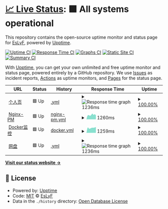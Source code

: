 # [📈 Live Status](https://EsLyF.github.io/EsLyF-uptimeMonitor): <!--live status--> **🟩 All systems operational**

This repository contains the open-source uptime monitor and status page for [EsLyF](https://EsLyF.github.io/EsLyF-uptimeMonitor), powered by [Upptime](https://github.com/upptime/upptime).

[![Uptime CI](https://github.com/EsLyF/EsLyF-uptimeMonitor/workflows/Uptime%20CI/badge.svg)](https://github.com/EsLyF/EsLyF-uptimeMonitor/actions?query=workflow%3A%22Uptime+CI%22)
[![Response Time CI](https://github.com/EsLyF/EsLyF-uptimeMonitor/workflows/Response%20Time%20CI/badge.svg)](https://github.com/EsLyF/EsLyF-uptimeMonitor/actions?query=workflow%3A%22Response+Time+CI%22)
[![Graphs CI](https://github.com/EsLyF/EsLyF-uptimeMonitor/workflows/Graphs%20CI/badge.svg)](https://github.com/EsLyF/EsLyF-uptimeMonitor/actions?query=workflow%3A%22Graphs+CI%22)
[![Static Site CI](https://github.com/EsLyF/EsLyF-uptimeMonitor/workflows/Static%20Site%20CI/badge.svg)](https://github.com/EsLyF/EsLyF-uptimeMonitor/actions?query=workflow%3A%22Static+Site+CI%22)
[![Summary CI](https://github.com/EsLyF/EsLyF-uptimeMonitor/workflows/Summary%20CI/badge.svg)](https://github.com/EsLyF/EsLyF-uptimeMonitor/actions?query=workflow%3A%22Summary+CI%22)

With [Upptime](https://upptime.js.org), you can get your own unlimited and free uptime monitor and status page, powered entirely by a GitHub repository. We use [Issues](https://github.com/EsLyF/EsLyF-uptimeMonitor/issues) as incident reports, [Actions](https://github.com/EsLyF/EsLyF-uptimeMonitor/actions) as uptime monitors, and [Pages](https://EsLyF.github.io/EsLyF-uptimeMonitor) for the status page.

<!--start: status pages-->
<!-- This summary is generated by Upptime (https://github.com/upptime/upptime) -->
<!-- Do not edit this manually, your changes will be overwritten -->
<!-- prettier-ignore -->
| URL | Status | History | Response Time | Uptime |
| --- | ------ | ------- | ------------- | ------ |
| <img alt="" src="https://icons.duckduckgo.com/ip3/eslyf.cn.ico" height="13"> [个人页](https://eslyf.cn) | 🟩 Up | [.yml](https://github.com/EsLyF/EsLyF-uptimeMonitor/commits/HEAD/history/.yml) | <details><summary><img alt="Response time graph" src="./graphs//response-time-week.png" height="20"> 1236ms</summary><br><a href="https://EsLyF.github.io/EsLyF-uptimeMonitor/history/"><img alt="Response time 1447" src="https://img.shields.io/endpoint?url=https%3A%2F%2Fraw.githubusercontent.com%2FEsLyF%2FEsLyF-uptimeMonitor%2FHEAD%2Fapi%2F%2Fresponse-time.json"></a><br><a href="https://EsLyF.github.io/EsLyF-uptimeMonitor/history/"><img alt="24-hour response time 1221" src="https://img.shields.io/endpoint?url=https%3A%2F%2Fraw.githubusercontent.com%2FEsLyF%2FEsLyF-uptimeMonitor%2FHEAD%2Fapi%2F%2Fresponse-time-day.json"></a><br><a href="https://EsLyF.github.io/EsLyF-uptimeMonitor/history/"><img alt="7-day response time 1236" src="https://img.shields.io/endpoint?url=https%3A%2F%2Fraw.githubusercontent.com%2FEsLyF%2FEsLyF-uptimeMonitor%2FHEAD%2Fapi%2F%2Fresponse-time-week.json"></a><br><a href="https://EsLyF.github.io/EsLyF-uptimeMonitor/history/"><img alt="30-day response time 1276" src="https://img.shields.io/endpoint?url=https%3A%2F%2Fraw.githubusercontent.com%2FEsLyF%2FEsLyF-uptimeMonitor%2FHEAD%2Fapi%2F%2Fresponse-time-month.json"></a><br><a href="https://EsLyF.github.io/EsLyF-uptimeMonitor/history/"><img alt="1-year response time 1453" src="https://img.shields.io/endpoint?url=https%3A%2F%2Fraw.githubusercontent.com%2FEsLyF%2FEsLyF-uptimeMonitor%2FHEAD%2Fapi%2F%2Fresponse-time-year.json"></a></details> | <details><summary><a href="https://EsLyF.github.io/EsLyF-uptimeMonitor/history/">100.00%</a></summary><a href="https://EsLyF.github.io/EsLyF-uptimeMonitor/history/"><img alt="All-time uptime 60.25%" src="https://img.shields.io/endpoint?url=https%3A%2F%2Fraw.githubusercontent.com%2FEsLyF%2FEsLyF-uptimeMonitor%2FHEAD%2Fapi%2F%2Fuptime.json"></a><br><a href="https://EsLyF.github.io/EsLyF-uptimeMonitor/history/"><img alt="24-hour uptime 100.00%" src="https://img.shields.io/endpoint?url=https%3A%2F%2Fraw.githubusercontent.com%2FEsLyF%2FEsLyF-uptimeMonitor%2FHEAD%2Fapi%2F%2Fuptime-day.json"></a><br><a href="https://EsLyF.github.io/EsLyF-uptimeMonitor/history/"><img alt="7-day uptime 100.00%" src="https://img.shields.io/endpoint?url=https%3A%2F%2Fraw.githubusercontent.com%2FEsLyF%2FEsLyF-uptimeMonitor%2FHEAD%2Fapi%2F%2Fuptime-week.json"></a><br><a href="https://EsLyF.github.io/EsLyF-uptimeMonitor/history/"><img alt="30-day uptime 100.00%" src="https://img.shields.io/endpoint?url=https%3A%2F%2Fraw.githubusercontent.com%2FEsLyF%2FEsLyF-uptimeMonitor%2FHEAD%2Fapi%2F%2Fuptime-month.json"></a><br><a href="https://EsLyF.github.io/EsLyF-uptimeMonitor/history/"><img alt="1-year uptime 49.27%" src="https://img.shields.io/endpoint?url=https%3A%2F%2Fraw.githubusercontent.com%2FEsLyF%2FEsLyF-uptimeMonitor%2FHEAD%2Fapi%2F%2Fuptime-year.json"></a></details>
| <img alt="" src="https://icons.duckduckgo.com/ip3/npm.eslyf.cn.ico" height="13"> [Nginx-PM](https://npm.eslyf.cn) | 🟩 Up | [nginx-pm.yml](https://github.com/EsLyF/EsLyF-uptimeMonitor/commits/HEAD/history/nginx-pm.yml) | <details><summary><img alt="Response time graph" src="./graphs/nginx-pm/response-time-week.png" height="20"> 1260ms</summary><br><a href="https://EsLyF.github.io/EsLyF-uptimeMonitor/history/nginx-pm"><img alt="Response time 1283" src="https://img.shields.io/endpoint?url=https%3A%2F%2Fraw.githubusercontent.com%2FEsLyF%2FEsLyF-uptimeMonitor%2FHEAD%2Fapi%2Fnginx-pm%2Fresponse-time.json"></a><br><a href="https://EsLyF.github.io/EsLyF-uptimeMonitor/history/nginx-pm"><img alt="24-hour response time 1135" src="https://img.shields.io/endpoint?url=https%3A%2F%2Fraw.githubusercontent.com%2FEsLyF%2FEsLyF-uptimeMonitor%2FHEAD%2Fapi%2Fnginx-pm%2Fresponse-time-day.json"></a><br><a href="https://EsLyF.github.io/EsLyF-uptimeMonitor/history/nginx-pm"><img alt="7-day response time 1260" src="https://img.shields.io/endpoint?url=https%3A%2F%2Fraw.githubusercontent.com%2FEsLyF%2FEsLyF-uptimeMonitor%2FHEAD%2Fapi%2Fnginx-pm%2Fresponse-time-week.json"></a><br><a href="https://EsLyF.github.io/EsLyF-uptimeMonitor/history/nginx-pm"><img alt="30-day response time 1208" src="https://img.shields.io/endpoint?url=https%3A%2F%2Fraw.githubusercontent.com%2FEsLyF%2FEsLyF-uptimeMonitor%2FHEAD%2Fapi%2Fnginx-pm%2Fresponse-time-month.json"></a><br><a href="https://EsLyF.github.io/EsLyF-uptimeMonitor/history/nginx-pm"><img alt="1-year response time 1283" src="https://img.shields.io/endpoint?url=https%3A%2F%2Fraw.githubusercontent.com%2FEsLyF%2FEsLyF-uptimeMonitor%2FHEAD%2Fapi%2Fnginx-pm%2Fresponse-time-year.json"></a></details> | <details><summary><a href="https://EsLyF.github.io/EsLyF-uptimeMonitor/history/nginx-pm">100.00%</a></summary><a href="https://EsLyF.github.io/EsLyF-uptimeMonitor/history/nginx-pm"><img alt="All-time uptime 99.46%" src="https://img.shields.io/endpoint?url=https%3A%2F%2Fraw.githubusercontent.com%2FEsLyF%2FEsLyF-uptimeMonitor%2FHEAD%2Fapi%2Fnginx-pm%2Fuptime.json"></a><br><a href="https://EsLyF.github.io/EsLyF-uptimeMonitor/history/nginx-pm"><img alt="24-hour uptime 100.00%" src="https://img.shields.io/endpoint?url=https%3A%2F%2Fraw.githubusercontent.com%2FEsLyF%2FEsLyF-uptimeMonitor%2FHEAD%2Fapi%2Fnginx-pm%2Fuptime-day.json"></a><br><a href="https://EsLyF.github.io/EsLyF-uptimeMonitor/history/nginx-pm"><img alt="7-day uptime 100.00%" src="https://img.shields.io/endpoint?url=https%3A%2F%2Fraw.githubusercontent.com%2FEsLyF%2FEsLyF-uptimeMonitor%2FHEAD%2Fapi%2Fnginx-pm%2Fuptime-week.json"></a><br><a href="https://EsLyF.github.io/EsLyF-uptimeMonitor/history/nginx-pm"><img alt="30-day uptime 100.00%" src="https://img.shields.io/endpoint?url=https%3A%2F%2Fraw.githubusercontent.com%2FEsLyF%2FEsLyF-uptimeMonitor%2FHEAD%2Fapi%2Fnginx-pm%2Fuptime-month.json"></a><br><a href="https://EsLyF.github.io/EsLyF-uptimeMonitor/history/nginx-pm"><img alt="1-year uptime 99.46%" src="https://img.shields.io/endpoint?url=https%3A%2F%2Fraw.githubusercontent.com%2FEsLyF%2FEsLyF-uptimeMonitor%2FHEAD%2Fapi%2Fnginx-pm%2Fuptime-year.json"></a></details>
| <img alt="" src="https://icons.duckduckgo.com/ip3/dpanel.eslyf.cn.ico" height="13"> [Docker监控](https://dpanel.eslyf.cn) | 🟩 Up | [docker.yml](https://github.com/EsLyF/EsLyF-uptimeMonitor/commits/HEAD/history/docker.yml) | <details><summary><img alt="Response time graph" src="./graphs/docker/response-time-week.png" height="20"> 1259ms</summary><br><a href="https://EsLyF.github.io/EsLyF-uptimeMonitor/history/docker"><img alt="Response time 1556" src="https://img.shields.io/endpoint?url=https%3A%2F%2Fraw.githubusercontent.com%2FEsLyF%2FEsLyF-uptimeMonitor%2FHEAD%2Fapi%2Fdocker%2Fresponse-time.json"></a><br><a href="https://EsLyF.github.io/EsLyF-uptimeMonitor/history/docker"><img alt="24-hour response time 1462" src="https://img.shields.io/endpoint?url=https%3A%2F%2Fraw.githubusercontent.com%2FEsLyF%2FEsLyF-uptimeMonitor%2FHEAD%2Fapi%2Fdocker%2Fresponse-time-day.json"></a><br><a href="https://EsLyF.github.io/EsLyF-uptimeMonitor/history/docker"><img alt="7-day response time 1259" src="https://img.shields.io/endpoint?url=https%3A%2F%2Fraw.githubusercontent.com%2FEsLyF%2FEsLyF-uptimeMonitor%2FHEAD%2Fapi%2Fdocker%2Fresponse-time-week.json"></a><br><a href="https://EsLyF.github.io/EsLyF-uptimeMonitor/history/docker"><img alt="30-day response time 1254" src="https://img.shields.io/endpoint?url=https%3A%2F%2Fraw.githubusercontent.com%2FEsLyF%2FEsLyF-uptimeMonitor%2FHEAD%2Fapi%2Fdocker%2Fresponse-time-month.json"></a><br><a href="https://EsLyF.github.io/EsLyF-uptimeMonitor/history/docker"><img alt="1-year response time 1556" src="https://img.shields.io/endpoint?url=https%3A%2F%2Fraw.githubusercontent.com%2FEsLyF%2FEsLyF-uptimeMonitor%2FHEAD%2Fapi%2Fdocker%2Fresponse-time-year.json"></a></details> | <details><summary><a href="https://EsLyF.github.io/EsLyF-uptimeMonitor/history/docker">100.00%</a></summary><a href="https://EsLyF.github.io/EsLyF-uptimeMonitor/history/docker"><img alt="All-time uptime 99.43%" src="https://img.shields.io/endpoint?url=https%3A%2F%2Fraw.githubusercontent.com%2FEsLyF%2FEsLyF-uptimeMonitor%2FHEAD%2Fapi%2Fdocker%2Fuptime.json"></a><br><a href="https://EsLyF.github.io/EsLyF-uptimeMonitor/history/docker"><img alt="24-hour uptime 100.00%" src="https://img.shields.io/endpoint?url=https%3A%2F%2Fraw.githubusercontent.com%2FEsLyF%2FEsLyF-uptimeMonitor%2FHEAD%2Fapi%2Fdocker%2Fuptime-day.json"></a><br><a href="https://EsLyF.github.io/EsLyF-uptimeMonitor/history/docker"><img alt="7-day uptime 100.00%" src="https://img.shields.io/endpoint?url=https%3A%2F%2Fraw.githubusercontent.com%2FEsLyF%2FEsLyF-uptimeMonitor%2FHEAD%2Fapi%2Fdocker%2Fuptime-week.json"></a><br><a href="https://EsLyF.github.io/EsLyF-uptimeMonitor/history/docker"><img alt="30-day uptime 100.00%" src="https://img.shields.io/endpoint?url=https%3A%2F%2Fraw.githubusercontent.com%2FEsLyF%2FEsLyF-uptimeMonitor%2FHEAD%2Fapi%2Fdocker%2Fuptime-month.json"></a><br><a href="https://EsLyF.github.io/EsLyF-uptimeMonitor/history/docker"><img alt="1-year uptime 99.43%" src="https://img.shields.io/endpoint?url=https%3A%2F%2Fraw.githubusercontent.com%2FEsLyF%2FEsLyF-uptimeMonitor%2FHEAD%2Fapi%2Fdocker%2Fuptime-year.json"></a></details>
| <img alt="" src="https://icons.duckduckgo.com/ip3/disk.eslyf.cn.ico" height="13"> [网盘](https://disk.eslyf.cn) | 🟩 Up | [.yml](https://github.com/EsLyF/EsLyF-uptimeMonitor/commits/HEAD/history/.yml) | <details><summary><img alt="Response time graph" src="./graphs//response-time-week.png" height="20"> 1236ms</summary><br><a href="https://EsLyF.github.io/EsLyF-uptimeMonitor/history/"><img alt="Response time 1447" src="https://img.shields.io/endpoint?url=https%3A%2F%2Fraw.githubusercontent.com%2FEsLyF%2FEsLyF-uptimeMonitor%2FHEAD%2Fapi%2F%2Fresponse-time.json"></a><br><a href="https://EsLyF.github.io/EsLyF-uptimeMonitor/history/"><img alt="24-hour response time 1221" src="https://img.shields.io/endpoint?url=https%3A%2F%2Fraw.githubusercontent.com%2FEsLyF%2FEsLyF-uptimeMonitor%2FHEAD%2Fapi%2F%2Fresponse-time-day.json"></a><br><a href="https://EsLyF.github.io/EsLyF-uptimeMonitor/history/"><img alt="7-day response time 1236" src="https://img.shields.io/endpoint?url=https%3A%2F%2Fraw.githubusercontent.com%2FEsLyF%2FEsLyF-uptimeMonitor%2FHEAD%2Fapi%2F%2Fresponse-time-week.json"></a><br><a href="https://EsLyF.github.io/EsLyF-uptimeMonitor/history/"><img alt="30-day response time 1276" src="https://img.shields.io/endpoint?url=https%3A%2F%2Fraw.githubusercontent.com%2FEsLyF%2FEsLyF-uptimeMonitor%2FHEAD%2Fapi%2F%2Fresponse-time-month.json"></a><br><a href="https://EsLyF.github.io/EsLyF-uptimeMonitor/history/"><img alt="1-year response time 1453" src="https://img.shields.io/endpoint?url=https%3A%2F%2Fraw.githubusercontent.com%2FEsLyF%2FEsLyF-uptimeMonitor%2FHEAD%2Fapi%2F%2Fresponse-time-year.json"></a></details> | <details><summary><a href="https://EsLyF.github.io/EsLyF-uptimeMonitor/history/">100.00%</a></summary><a href="https://EsLyF.github.io/EsLyF-uptimeMonitor/history/"><img alt="All-time uptime 60.25%" src="https://img.shields.io/endpoint?url=https%3A%2F%2Fraw.githubusercontent.com%2FEsLyF%2FEsLyF-uptimeMonitor%2FHEAD%2Fapi%2F%2Fuptime.json"></a><br><a href="https://EsLyF.github.io/EsLyF-uptimeMonitor/history/"><img alt="24-hour uptime 100.00%" src="https://img.shields.io/endpoint?url=https%3A%2F%2Fraw.githubusercontent.com%2FEsLyF%2FEsLyF-uptimeMonitor%2FHEAD%2Fapi%2F%2Fuptime-day.json"></a><br><a href="https://EsLyF.github.io/EsLyF-uptimeMonitor/history/"><img alt="7-day uptime 100.00%" src="https://img.shields.io/endpoint?url=https%3A%2F%2Fraw.githubusercontent.com%2FEsLyF%2FEsLyF-uptimeMonitor%2FHEAD%2Fapi%2F%2Fuptime-week.json"></a><br><a href="https://EsLyF.github.io/EsLyF-uptimeMonitor/history/"><img alt="30-day uptime 100.00%" src="https://img.shields.io/endpoint?url=https%3A%2F%2Fraw.githubusercontent.com%2FEsLyF%2FEsLyF-uptimeMonitor%2FHEAD%2Fapi%2F%2Fuptime-month.json"></a><br><a href="https://EsLyF.github.io/EsLyF-uptimeMonitor/history/"><img alt="1-year uptime 49.27%" src="https://img.shields.io/endpoint?url=https%3A%2F%2Fraw.githubusercontent.com%2FEsLyF%2FEsLyF-uptimeMonitor%2FHEAD%2Fapi%2F%2Fuptime-year.json"></a></details>

<!--end: status pages-->

[**Visit our status website →**](https://EsLyF.github.io/EsLyF-uptimeMonitor)

## 📄 License

- Powered by: [Upptime](https://github.com/upptime/upptime)
- Code: [MIT](./LICENSE) © [EsLyF](https://EsLyF.github.io/EsLyF-uptimeMonitor)
- Data in the `./history` directory: [Open Database License](https://opendatacommons.org/licenses/odbl/1-0/)
